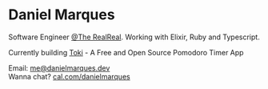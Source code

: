 # Daniel Marques

Software Engineer [@The RealReal](https://www.therealreal.com). Working with Elixir, Ruby and Typescript.

Currently building [Toki](https://tokitoki.app) - A Free and Open Source Pomodoro Timer App

Email: me@danielmarques.dev  
Wanna chat? [cal.com/danielmarques](https://cal.com/danielmarques)

